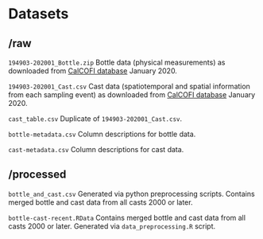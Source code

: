 # Datasets

## /raw

`194903-202001_Bottle.zip` Bottle data (physical measurements) as downloaded from [CalCOFI database](https://wp.calcofi.org/wp/data/oceanographic-data/bottle-database/) January 2020.

`194903-202001_Cast.csv` Cast data (spatiotemporal and spatial information from each sampling event) as downloaded from [CalCOFI database](https://wp.calcofi.org/wp/data/oceanographic-data/bottle-database/) January 2020.

`cast_table.csv` Duplicate of `194903-202001_Cast.csv`.

`bottle-metadata.csv` Column descriptions for bottle data.

`cast-metadata.csv` Column descriptions for cast data.

## /processed

`bottle_and_cast.csv` Generated via python preprocessing scripts. Contains merged bottle and cast data from all casts 2000 or later.

`bottle-cast-recent.RData` Contains merged bottle and cast data from all casts 2000 or later. Generated via `data_preprocessing.R` script.
